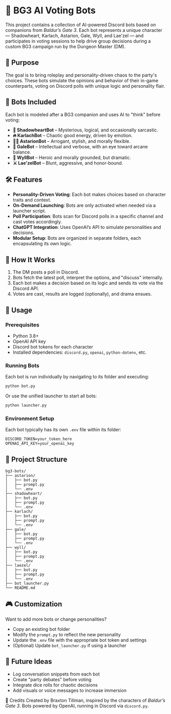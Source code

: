 # 🧐 BG3 AI Voting Bots

This project contains a collection of AI-powered Discord bots based on companions from *Baldur’s Gate 3*. Each bot represents a unique character — Shadowheart, Karlach, Astarion, Gale, Wyll, and Lae'zel — and participates in voting sessions to help drive group decisions during a custom BG3 campaign run by the Dungeon Master (DM).

## 🎯 Purpose

The goal is to bring roleplay and personality-driven chaos to the party's choices. These bots simulate the opinions and behavior of their in-game counterparts, voting on Discord polls with unique logic and personality flair.

## 🤖 Bots Included

Each bot is modeled after a BG3 companion and uses AI to "think" before voting:

* **🖤 ShadowheartBot** – Mysterious, logical, and occasionally sarcastic.
* **🔥 KarlachBot** – Chaotic good energy, driven by emotion.
* **🧙‍♂️ AstarionBot** – Arrogant, stylish, and morally flexible.
* **🧙 GaleBot** – Intellectual and verbose, with an eye toward arcane balance.
* **🔪 WyllBot** – Heroic and morally grounded, but dramatic.
* **⚔️ Lae'zelBot** – Blunt, aggressive, and honor-bound.

## 🛠️ Features

* **Personality-Driven Voting**: Each bot makes choices based on character traits and context.
* **On-Demand Launching**: Bots are only activated when needed via a launcher script.
* **Poll Participation**: Bots scan for Discord polls in a specific channel and cast votes accordingly.
* **ChatGPT Integration**: Uses OpenAI’s API to simulate personalities and decisions.
* **Modular Setup**: Bots are organized in separate folders, each encapsulating its own logic.

## 🧪 How It Works

1. The DM posts a poll in Discord.
2. Bots fetch the latest poll, interpret the options, and "discuss" internally.
3. Each bot makes a decision based on its logic and sends its vote via the Discord API.
4. Votes are cast, results are logged (optionally), and drama ensues.

## 🚀 Usage

### Prerequisites

* Python 3.8+
* OpenAI API key
* Discord bot tokens for each character
* Installed dependencies: `discord.py`, `openai`, `python-dotenv`, etc.

### Running Bots

Each bot is run individually by navigating to its folder and executing:

```bash
python bot.py
```

Or use the unified launcher to start all bots:

```bash
python launcher.py
```

### Environment Setup

Each bot typically has its own `.env` file within its folder:

```
DISCORD_TOKEN=your_token_here
OPENAI_API_KEY=your_openai_key
```

## 📁 Project Structure

```
bg3-bots/
├── astarion/
│   ├── bot.py
│   ├── prompt.py
│   └── .env
├── shadowheart/
│   ├── bot.py
│   ├── prompt.py
│   └── .env
├── karlach/
│   ├── bot.py
│   ├── prompt.py
│   └── .env
├── gale/
│   ├── bot.py
│   ├── prompt.py
│   └── .env
├── wyll/
│   ├── bot.py
│   ├── prompt.py
│   └── .env
├── laezel/
│   ├── bot.py
│   ├── prompt.py
│   └── .env
├── bot_launcher.py
└── README.md
```

## 🎮 Customization

Want to add more bots or change personalities?

* Copy an existing bot folder
* Modify the `prompt.py` to reflect the new personality
* Update the `.env` file with the appropriate bot token and settings
* (Optional) Update `bot_launcher.py` if using a launcher

## 🧠 Future Ideas

* Log conversation snippets from each bot
* Create "party debates" before voting
* Integrate dice rolls for chaotic decisions
* Add visuals or voice messages to increase immersion

🙌 Credits
Created by Braxton Tillman, inspired by the characters of *Baldur’s Gate 3*. Bots powered by OpenAI, running in Discord via `discord.py`.

